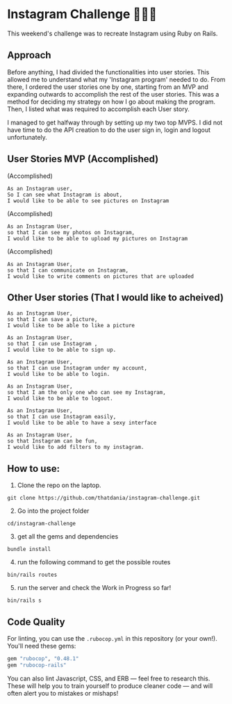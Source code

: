Instagram Challenge 📸🙆🏻
===================

This weekend's challenge was to recreate Instagram using Ruby on Rails.

## Approach

Before anything, I had divided the functionalities into user stories. This allowed me to
understand what my 'Instagram program' needed to do. From there, I ordered the user stories
one by one, starting from an MVP and expanding outwards to accomplish the rest of the user
stories. This was a method for deciding my strategy on how I go about making the program.
Then, I listed what was required to accomplish each User story.

I managed to get halfway through by setting up my two top MVPS. I did not have time
to do the API creation to do the user sign in, login and logout unfortunately. 

## User Stories MVP (Accomplished)

(Accomplished)
```
As an Instagram user,
So I can see what Instagram is about,
I would like to be able to see pictures on Instagram
```
(Accomplished)
```
As an Instagram User,
so that I can see my photos on Instagram,
I would like to be able to upload my pictures on Instagram
```
(Accomplished)
```
As an Instagram User,
so that I can communicate on Instagram,
I would like to write comments on pictures that are uploaded
```

## Other User stories (That I would like to acheived) 

```
As an Instagram User,
so that I can save a picture,
I would like to be able to like a picture
```

```
As an Instagram User,
so that I can use Instagram ,
I would like to be able to sign up.
```
```
As an Instagram User,
so that I can use Instagram under my account,
I would like to be able to login.
```

```
As an Instagram User,
so that I am the only one who can see my Instagram,
I would like to be able to logout.
```

```
As an Instagram User,
so that I can use Instagram easily,
I would like to be able to have a sexy interface
```

```
As an Instagram User,
so that Instagram can be fun,
I would like to add filters to my instagram.
```

## How to use:

1. Clone the repo on the laptop. 
```
git clone https://github.com/thatdania/instagram-challenge.git
```

2. Go into the project folder
```
cd/instagram-challenge
```

3. get all the gems and dependencies 
```
bundle install 
```

4. run the following command to get the possible routes  
```
bin/rails routes 
```

5. run the server and check the Work in Progress so far!
```
bin/rails s
```


## Code Quality

For linting, you can use the `.rubocop.yml` in this repository (or your own!).
You'll need these gems:

```ruby
gem "rubocop", "0.48.1"
gem "rubocop-rails"
```

You can also lint Javascript, CSS, and ERB — feel free to research this. These
will help you to train yourself to produce cleaner code — and will often alert
you to mistakes or mishaps!
